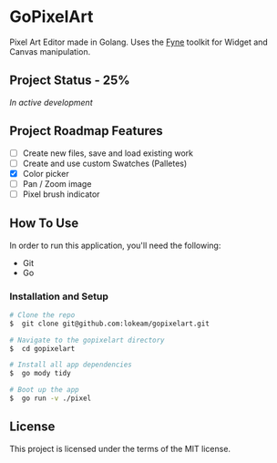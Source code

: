 # GoPixelArt
Pixel Art Editor made in Golang. Uses the [Fyne](https://fyne.io/) toolkit for Widget and Canvas manipulation.

## Project Status - 25%
_In active development_

## Project Roadmap Features
- [ ] Create new files, save and load existing work
- [ ] Create and use custom Swatches (Palletes)
- [X] Color picker
- [ ] Pan / Zoom image
- [ ] Pixel brush indicator

## How To Use
In order to run this application, you'll need the following:
- Git
- Go

### Installation and Setup
```bash
# Clone the repo
$  git clone git@github.com:lokeam/gopixelart.git

# Navigate to the gopixelart directory
$  cd gopixelart

# Install all app dependencies
$  go mody tidy

# Boot up the app
$  go run -v ./pixel
```

## License
This project is licensed under the terms of the MIT license.